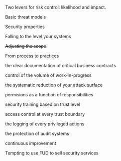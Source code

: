 
Two levers for risk control: likelihood and impact.

Basic threat models

Security properties

Falling to the level your systems

~~Adjusting the scope~~

From process to practices

the clear documentation of critical business contracts 

control of the volume of work-in-progress

the systematic reduction of your attack surface

permisions as a function of responsibilities

security training based on trust level

access control at every trust boundary

the logging of every privileged actions

the protection of audit systems

continuous improvement

Tempting to use FUD to sell security services
